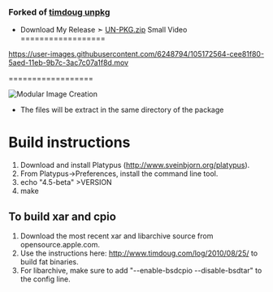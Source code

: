 ### Forked of  [timdoug unpkg](https://github.com/timdoug/unpkg)

- Download My Release ➣ [UN-PKG.zip](https://raw.githubusercontent.com/chris1111/unpkg/master/UN-PKG.zip)
Small Video
==================

https://user-images.githubusercontent.com/6248794/105172564-cee81f80-5aed-11eb-9b7c-3ac7c07a1f8d.mov

==================


![Modular Image Creation](https://i25.servimg.com/u/f25/18/50/18/69/captu662.png)
- The files will be extract in the same directory of the package 



Build instructions
==================

1.  Download and install Platypus (http://www.sveinbjorn.org/platypus).
2.  From Platypus->Preferences, install the command line tool.
3.  echo "4.5-beta" >VERSION
4.  make

To build xar and cpio
---------------------

1.  Download the most recent xar and libarchive source from opensource.apple.com.
2.  Use the instructions here: http://www.timdoug.com/log/2010/08/25/ to build fat binaries.
3.  For libarchive, make sure to add "--enable-bsdcpio --disable-bsdtar" to the config line.
